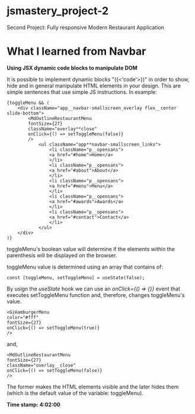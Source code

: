 # jsmastery_project-2

Second Project: Fully responsive Modern Restaurant Application

# What I learned from Navbar

**Using JSX dynamic code blocks to manipulate DOM**

It is possible to implement dynamic blocks "({<'code'>})" in order to show, hide and in general manipulate HTML elements in your design. This are simple sentences that use simple JS instructions. In example:

    {toggleMenu && (
        <div className="app__navbar-smallscreen_overlay flex__center slide-bottom">
            <MdOutlineRestaurantMenu
            fontSize={27}
            className="overlay**close"
            onClick={() => setToggleMenu(false)}
            />
                <ul className="app**navbar-smallscreen_links">
                    <li className="p__opensans">
                    <a href="#home">Home</a>
                    </li>
                    <li className="p__opensans">
                    <a href="#about">About</a>
                    </li>
                    <li className="p__opensans">
                    <a href="#menu">Menu</a>
                    </li>
                    <li className="p__opensans">
                    <a href="#awards">Awards</a>
                    </li>
                    <li className="p__opensans">
                    <a href="#contact">Contact</a>
                    </li>
                </ul>
        </div>
    )}

toggleMenu's boolean value will determine if the elements within the parenthesis will be displayed on the browser.

toggleMenu value is determined using an array that contains of:

    const [toggleMenu, setToggleMenu] = useState(false);

By usign the *useState* hook we can use an *onClick={() => {}}* event that executes setToggleMenu function and, therefore, changes toggleMenu's value.

    <GiHamburgerMenu 
    color="#fff" 
    fontSize={27} 
    onClick={() => setToggleMenu(true)}
    />

and,

    <MdOutlineRestaurantMenu
    fontSize={27}
    className="overlay__close"
    onClick={() => setToggleMenu(false)}
    />
 
The former makes the HTML elements visible and the later hides them (which is the default value of the variable: toggleMenu).
    
**Time stamp: 4:02:00**
